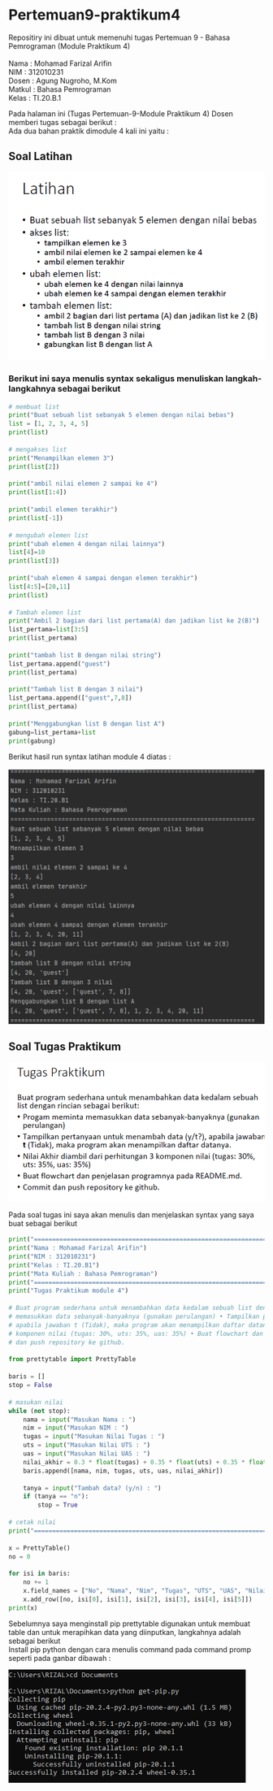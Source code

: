 # Pertemuan9-praktikum4

Repositiry ini dibuat untuk memenuhi tugas Pertemuan 9 - Bahasa Pemrograman (Module Praktikum 4)<br><br>
Nama : Mohamad Farizal Arifin <br>
NIM : 312010231<br>
Dosen : Agung Nugroho, M.Kom<br>
Matkul : Bahasa Pemrograman<br>
Kelas : TI.20.B.1<br>

Pada halaman ini (Tugas Pertemuan-9-Module Praktikum 4) Dosen memberi tugas sebagai berikut : <br>
Ada dua bahan praktik dimodule 4 kali ini yaitu :<br>

## Soal Latihan
![tugas](pict/latihanmodule4.PNG)<br>

### Berikut ini saya menulis syntax sekaligus menuliskan langkah-langkahnya sebagai berikut 

```python
# membuat list
print("Buat sebuah list sebanyak 5 elemen dengan nilai bebas")
list = [1, 2, 3, 4, 5]
print(list)

# mengakses list
print("Menampilkan elemen 3")
print(list[2])

print("ambil nilai elemen 2 sampai ke 4")
print(list[1:4])

print("ambil elemen terakhir")
print(list[-1])

# mengubah elemen list
print("ubah elemen 4 dengan nilai lainnya")
list[4]=10
print(list[3])

print("ubah elemen 4 sampai dengan elemen terakhir")
list[4:5]=[20,11]
print(list)

# Tambah elemen list
print("Ambil 2 bagian dari list pertama(A) dan jadikan list ke 2(B)")
list_pertama=list[3:5]
print(list_pertama)

print("tambah list B dengan nilai string")
list_pertama.append("guest")
print(list_pertama)

print("Tambah list B dengan 3 nilai")
list_pertama.append(["guest",7,8])
print(list_pertama)

print("Menggabungkan list B dengan list A")
gabung=list_pertama+list
print(gabung)
```
Berikut hasil run syntax latihan module 4 diatas :<br><br>
![hasil running](pict/run-latihan4.PNG)<br>

## Soal Tugas Praktikum
![soal praktik module4](pict/tugas-praktikum-module4.PNG)<br>

Pada soal tugas ini saya akan menulis dan menjelaskan syntax yang saya buat sebagai berikut<br>

```python
print("===================================================================")
print("Nama : Mohamad Farizal Arifin")
print("NIM : 312010231")
print("Kelas : TI.20.B1")
print("Mata Kuliah : Bahasa Pemrograman")
print("===================================================================")
print("Tugas Praktikum module 4")

# Buat program sederhana untuk menambahkan data kedalam sebuah list dengan rincian sebagai berikut: • Progam meminta
# memasukkan data sebanyak-banyaknya (gunakan perulangan) • Tampilkan pertanyaan untuk menambah data (y/t?),
# apabila jawaban t (Tidak), maka program akan menampilkan daftar datanya. • Nilai Akhir diambil dari perhitungan 3
# komponen nilai (tugas: 30%, uts: 35%, uas: 35%) • Buat flowchart dan penjelasan programnya pada README.md. • Commit
# dan push repository ke github.

from prettytable import PrettyTable

baris = []
stop = False

# masukan nilai
while (not stop):
    nama = input("Masukan Nama : ")
    nim = input("Masukan NIM : ")
    tugas = input("Masukan Nilai Tugas : ")
    uts = input("Masukan Nilai UTS : ")
    uas = input("Masukan Nilai UAS : ")
    nilai_akhir = 0.3 * float(tugas) + 0.35 * float(uts) + 0.35 * float(uas)
    baris.append([nama, nim, tugas, uts, uas, nilai_akhir])

    tanya = input("Tambah data? (y/n) : ")
    if (tanya == "n"):
        stop = True

# cetak nilai
print("===================================================================")

x = PrettyTable()
no = 0

for isi in baris:
    no += 1
    x.field_names = ["No", "Nama", "Nim", "Tugas", "UTS", "UAS", "Nilai Akhir"]
    x.add_row([no, isi[0], isi[1], isi[2], isi[3], isi[4], isi[5]])
print(x)
```

Sebelumnya saya menginstall pip prettytable digunakan untuk membuat table dan untuk merapihkan data yang diinputkan, langkahnya adalah sebagai berikut<br>
Install pip python dengan cara menulis command pada command promp seperti pada ganbar dibawah : <br>

![installpip](pict/pythonget-pip.py.PNG)<br>
